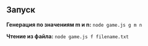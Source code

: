 ## Запуск

**Генерация по значениям m и n:** ```node game.js g m n```

**Чтение из файла:** ```node game.js f filename.txt```
